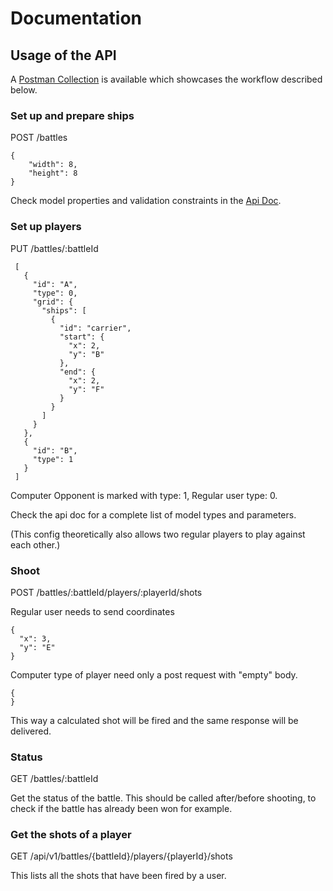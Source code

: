 # Documentation

## Usage of the API

A [Postman Collection](Battle_Ship_postman_collection.json) is available which showcases the workflow described below.

### Set up and prepare ships

POST /battles

    {
        "width": 8,
        "height": 8
    }

Check model properties and validation constraints in the [Api Doc](/api/doc). 

### Set up players

PUT /battles/:battleId

     [
       {
         "id": "A",
         "type": 0,
         "grid": {
           "ships": [
             {
               "id": "carrier",
               "start": {
                 "x": 2,
                 "y": "B"
               },
               "end": {
                 "x": 2,
                 "y": "F"
               }
             }
           ]
         }
       },
       {
         "id": "B",
         "type": 1
       }
     ] 

Computer Opponent is marked with type: 1, Regular user type: 0.

Check the api doc for a complete list of model types and parameters.

(This config theoretically also allows two regular players to play against each other.)

### Shoot

POST /battles/:battleId/players/:playerId/shots

Regular user needs to send coordinates

    {
      "x": 3,
      "y": "E"
    }
    
Computer type of player need only a post request with "empty" body. 

    {
    }
    
This way a calculated shot will be fired and the same response will be delivered.

### Status

GET /battles/:battleId

Get the status of the battle. This should be called after/before shooting, 
to check if the battle has already been won for example. 


### Get the shots of a player

GET /api/v1/battles/{battleId}/players/{playerId}/shots

This lists all the shots that have been fired by a user.
